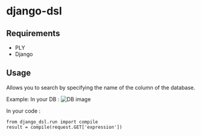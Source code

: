 # django-dsl

## Requirements
- PLY
- Django

## Usage

Allows you to search by specifying the name of the column of the database.

Example:
In your DB : 
![DB image](https://raw.githubusercontent.com/treussart/django-dsl/master/example-db.png)


In your code :
```
from django_dsl.run import compile
result = compile(request.GET['expression'])
```
